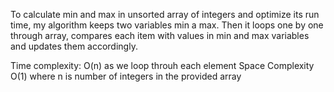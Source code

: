 To calculate min and max in unsorted array of integers and optimize its run time,
my algorithm keeps two variables min a max. Then it loops one by one through array, compares each item with values in min and max variables and updates them accordingly.

Time complexity: O(n) as we loop throuh each element
Space Complexity O(1)
where n is number of integers in the provided array